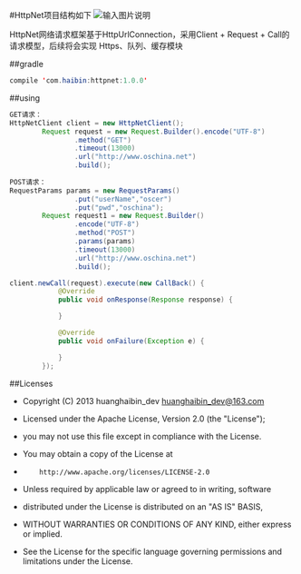 #HttpNet项目结构如下
![输入图片说明](http://git.oschina.net/uploads/images/2016/0912/101823_10ccdcb3_494015.png "在这里输入图片标题")

HttpNet网络请求框架基于HttpUrlConnection，采用Client + Request + Call的请求模型，后续将会实现
Https、队列、缓存模块

##gradle

```java
compile 'com.haibin:httpnet:1.0.0'
```

##using
```java
GET请求：
HttpNetClient client = new HttpNetClient();
        Request request = new Request.Builder().encode("UTF-8")
                .method("GET")
                .timeout(13000)
                .url("http://www.oschina.net")
                .build();
        
POST请求：
RequestParams params = new RequestParams()
                .put("userName","oscer")
                .put("pwd","oschina");
        Request request1 = new Request.Builder()
                .encode("UTF-8")
                .method("POST")
                .params(params)
                .timeout(13000)
                .url("http://www.oschina.net")
                .build();

client.newCall(request).execute(new CallBack() {
            @Override
            public void onResponse(Response response) {

            }

            @Override
            public void onFailure(Exception e) {

            }
        });
```


##Licenses
- Copyright (C) 2013 huanghaibin_dev <huanghaibin_dev@163.com>
 
- Licensed under the Apache License, Version 2.0 (the "License");
- you may not use this file except in compliance with the License.
- You may obtain a copy of the License at
 
-         http://www.apache.org/licenses/LICENSE-2.0
 
- Unless required by applicable law or agreed to in writing, software
- distributed under the License is distributed on an "AS IS" BASIS,
- WITHOUT WARRANTIES OR CONDITIONS OF ANY KIND, either express or implied.
- See the License for the specific language governing permissions and
  limitations under the License.
 
